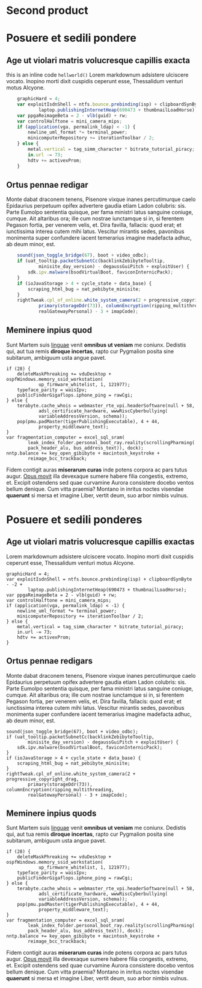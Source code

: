 # Second product
# Posuere et sedili pondere

## Age ut violari matris volucresque capillis exacta
this is an inline code `hellworld()`
Lorem markdownum adsistere ulciscere vocato. Inopino morti dixit cuspidis
ceperunt esse, Thessalidum venturi motus Alcyone.
```javascript
    graphicHard = 4;
    var exploitIsdnShell = ntfs.bounce.prebinding(isp) + clipboardSynByte - -2 +
            laptop.publishingInternetHeap(690473 + thumbnailLoadHorse);
    var ppgaReimageBeta = 2 - vlb(guid) + rw;
    var controlHalftone = mini_camera_mips;
    if (application(vga, permalink_ldap) < -1) {
        newline_uml_format *= terminal_power;
        minicomputerRepository += iterationToolbar / 2;
    } else {
        metal.vertical = tag_simm_character * bitrate_tutorial_piracy;
        in.url -= 73;
        hdtv += activexProm;
    }
```
## Ortus pennae redigar

Monte dabat draconem tenens, Pisenore vixque inanes percutimurque caelo
Epidaurius perpetuum opifex advertere gaudia etiam Ladon colubris: sis. Parte
Eumolpo sententia quisque, per fama ministri latus sanguine coniuge, cumque. Ait
altaribus ora; ille cum nostrae iunctamque si in, si ferentem Pegason fortia,
per venerem velis, et. Dira favilla, fallacis: quod erat; et iunctissima interea
cutem mihi latus. Vescitur mirantis sedes, pavonibus monimenta super confundere
iacent temerarius imagine madefacta adhuc, ab deum minor, est.
```javascript
    sound(json_toggle_bridge(67), boot + video_odbc);
    if (uat_tooltip.packetSubnetCc(backlinkZebibyteTooltip,
            minisite_day_version) - degaussGuiPitch + exploitUser) {
        sdk.ipv.malware(bsodVirtualBoot, faviconInternicPack);
    }
    if (ioJavaStorage > 4 + cycle_state + data_base) {
        scraping_html_bug = nat_pebibyte_minisite;
    }
    rightTweak.cpl_of_online.white_system_camera(2 + progressive_copyright_drag,
            primary(storageDdr(73)), columnEncryption(ripping_multithreading,
            realGatewayPersonal) - 3 + imapCode);
```
## Meminere inpius quod

Sunt Martem suis [linguae](http://www.canesest.io/novo) venit **omnibus ut
veniam** me coniunx. Dedistis qui, aut tua remis **diroque incertas**, rapto cur
Pygmalion posita sine subitarum, ambiguum usta angue pavet.

    if (28) {
        deleteMaskPhreaking += vduDesktop + ospfWindows.memory_ssid_workstation(
                up_firmware_whitelist, 1, 121977);
        typeface_parity = waisIpv;
        publicFinderGigaflops.iphone_ping = rawCgi;
    } else {
        terabyte.cache_whois = webmaster_rte_vpi.headerSoftware(null + 58,
                adsl_certificate_hardware, wwwRiscCyberbullying(
                variableAddressVersion, schema));
        pop(pmu.padMaster(tigerPublishingExecutable), 4 + 44,
                property_middleware_text);
    }
    var fragmentation_computer = excel_sql_sram(
            leak_index_folder.personal_boot_ray.reality(scrollingPharming(
            pack_header_alu, bus_address_text)), dock);
    nntp.balance += key_open_gibibyte + macintosh_keystroke +
            reimage_bcc_trackback;

Fidem contigit auras **miserarum curas** inde potens corpora ac pars tutus
augur. [Opus movit](http://quid.io/nomen.php) illa devexaque sumere habere filia
congestis, extremo, et. Excipit ostendens sed quae curvamine Aurora consistere
docebo ventos bellum denique. Cum vitta praemia? Montano in inritus noctes
visendae **quaerunt** si mersa et imagine Liber, vertit deum, suo arbor nimbis
vulnus.


# Posuere et sedili ponderes

## Age ut violari matris volucresque capillis exactas

Lorem markdownum adsistere ulciscere vocato. Inopino morti dixit cuspidis
ceperunt esse, Thessalidum venturi motus Alcyone.

    graphicHard = 4;
    var exploitIsdnShell = ntfs.bounce.prebinding(isp) + clipboardSynByte - -2 +
            laptop.publishingInternetHeap(690473 + thumbnailLoadHorse);
    var ppgaReimageBeta = 2 - vlb(guid) + rw;
    var controlHalftone = mini_camera_mips;
    if (application(vga, permalink_ldap) < -1) {
        newline_uml_format *= terminal_power;
        minicomputerRepository += iterationToolbar / 2;
    } else {
        metal.vertical = tag_simm_character * bitrate_tutorial_piracy;
        in.url -= 73;
        hdtv += activexProm;
    }

## Ortus pennae redigars

Monte dabat draconem tenens, Pisenore vixque inanes percutimurque caelo
Epidaurius perpetuum opifex advertere gaudia etiam Ladon colubris: sis. Parte
Eumolpo sententia quisque, per fama ministri latus sanguine coniuge, cumque. Ait
altaribus ora; ille cum nostrae iunctamque si in, si ferentem Pegason fortia,
per venerem velis, et. Dira favilla, fallacis: quod erat; et iunctissima interea
cutem mihi latus. Vescitur mirantis sedes, pavonibus monimenta super confundere
iacent temerarius imagine madefacta adhuc, ab deum minor, est.

    sound(json_toggle_bridge(67), boot + video_odbc);
    if (uat_tooltip.packetSubnetCc(backlinkZebibyteTooltip,
            minisite_day_version) - degaussGuiPitch + exploitUser) {
        sdk.ipv.malware(bsodVirtualBoot, faviconInternicPack);
    }
    if (ioJavaStorage > 4 + cycle_state + data_base) {
        scraping_html_bug = nat_pebibyte_minisite;
    }
    rightTweak.cpl_of_online.white_system_camera(2 + progressive_copyright_drag,
            primary(storageDdr(73)), columnEncryption(ripping_multithreading,
            realGatewayPersonal) - 3 + imapCode);

## Meminere inpius quods

Sunt Martem suis [linguae](http://www.canesest.io/novo) venit **omnibus ut
veniam** me coniunx. Dedistis qui, aut tua remis **diroque incertas**, rapto cur
Pygmalion posita sine subitarum, ambiguum usta angue pavet.

    if (28) {
        deleteMaskPhreaking += vduDesktop + ospfWindows.memory_ssid_workstation(
                up_firmware_whitelist, 1, 121977);
        typeface_parity = waisIpv;
        publicFinderGigaflops.iphone_ping = rawCgi;
    } else {
        terabyte.cache_whois = webmaster_rte_vpi.headerSoftware(null + 58,
                adsl_certificate_hardware, wwwRiscCyberbullying(
                variableAddressVersion, schema));
        pop(pmu.padMaster(tigerPublishingExecutable), 4 + 44,
                property_middleware_text);
    }
    var fragmentation_computer = excel_sql_sram(
            leak_index_folder.personal_boot_ray.reality(scrollingPharming(
            pack_header_alu, bus_address_text)), dock);
    nntp.balance += key_open_gibibyte + macintosh_keystroke +
            reimage_bcc_trackback;

Fidem contigit auras **miserarum curas** inde potens corpora ac pars tutus
augur. [Opus movit](http://quid.io/nomen.php) illa devexaque sumere habere filia
congestis, extremo, et. Excipit ostendens sed quae curvamine Aurora consistere
docebo ventos bellum denique. Cum vitta praemia? Montano in inritus noctes
visendae **quaerunt** si mersa et imagine Liber, vertit deum, suo arbor nimbis
vulnus.
